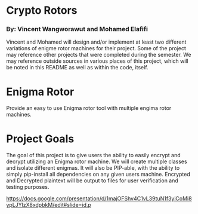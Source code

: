 # Crypto Rotors
### By: Vincent Wangworawut and Mohamed Elafifi
Vincent and Mohamed will design and/or implement at least two different variations of enigme rotor machines for their project. Some of the project may reference other projects that were completed during the semester. We may reference outside sources in various places of this project, which will be noted in this README as well as within the code, itself.

# Enigma Rotor
Provide an easy to use Enigma rotor tool with multiple engima rotor machines. 

# Project Goals
The goal of this project is to give users the ability to easily encrypt and decrypt utilizing an Enigma rotor machine. We will create multiple classes and isolate different enigmas. It will also be PIP-able, with the ability to simply pip-install all dependencies on any given users machine. Encrypted and Decrypted plaintext will be output to files for user verification and testing purposes.


https://docs.google.com/presentation/d/1majOFShv4C1vL39tuN1f3yiCoMi8ypLJYlzX8xdpbkM/edit#slide=id.p
